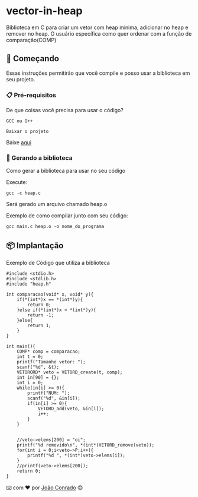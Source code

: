 # vector-in-heap

Biblioteca em C para criar um vetor com heap minima, adicionar no heap e remover no heap. O usuário específica como quer ordenar com a função de comparação(COMP)

## 🚀 Começando

Essas instruções permitirão que você compile e posso usar a biblioteca em seu projeto.


### 📋 Pré-requisitos

De que coisas você precisa para usar o código?

```
GCC ou G++

Baixar o projeto 
```

Baixe [aqui](https://github.com/JoaoCarlosConrado/vector-in-heap/archive/refs/heads/main.zip)


### 🔧 Gerando a biblioteca

Como gerar a biblioteca para usar no seu código

Execute:

```
gcc -c heap.c
```

Será gerado um arquivo chamado heap.o

Exemplo de como compilar junto com seu código:

```
gcc main.c heap.o -o nome_do_programa
```

## 📦 Implantação
Exemplo de Código que utiliza a biblioteca
```
#include <stdio.h>
#include <stdlib.h>
#include "heap.h"

int comparacao(void* x, void* y){
    if(*(int*)x == *(int*)y){
        return 0;
    }else if(*(int*)x > *(int*)y){
        return -1;
    }else{
        return 1;
    }
}

int main(){
    COMP* comp = comparacao;
    int t = 0;
    printf("Tamanho vetor: ");
    scanf("%d", &t);
    VETORORD* veto = VETORD_create(t, comp);
    int in[90] = {};
    int i = 0;
    while(in[i] >= 0){
        printf("NUM: ");
        scanf("%d", &in[i]);
        if(in[i] >= 0){
            VETORD_add(veto, &in[i]);
            i++;
        }
    }
    
    
    //veto->elems[200] = "oi";
    printf("%d removido\n", *(int*)VETORD_remove(veto));
    for(int i = 0;i<veto->P;i++){
        printf("%d ", *(int*)veto->elems[i]);
    }
    //printf(veto->elems[200]);
    return 0;
}
```


⌨️ com ❤️ por [João Conrado](https://gist.github.com/JoaoCarlosConrado) 😊
